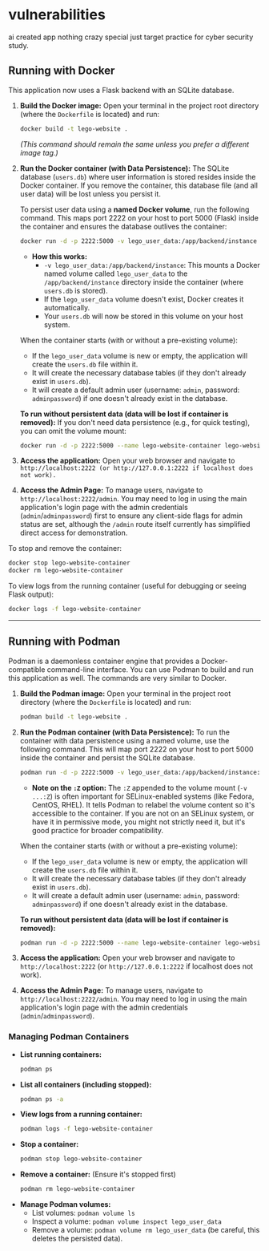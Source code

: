 # vulnerabilities
ai created app nothing crazy special just target practice for cyber security study.

## Running with Docker

This application now uses a Flask backend with an SQLite database.

1.  **Build the Docker image:**
    Open your terminal in the project root directory (where the `Dockerfile` is located) and run:
    ```sh
    docker build -t lego-website .
    ```
    *(This command should remain the same unless you prefer a different image tag.)*

2.  **Run the Docker container (with Data Persistence):**
    The SQLite database (`users.db`) where user information is stored resides inside the Docker container. If you remove the container, this database file (and all user data) will be lost unless you persist it.

    To persist user data using a **named Docker volume**, run the following command. This maps port 2222 on your host to port 5000 (Flask) inside the container and ensures the database outlives the container:
    ```sh
    docker run -d -p 2222:5000 -v lego_user_data:/app/backend/instance --name lego-website-container lego-website
    ```
    *   **How this works:**
        *   `-v lego_user_data:/app/backend/instance`: This mounts a Docker named volume called `lego_user_data` to the `/app/backend/instance` directory inside the container (where `users.db` is stored).
        *   If the `lego_user_data` volume doesn't exist, Docker creates it automatically.
        *   Your `users.db` will now be stored in this volume on your host system.

    When the container starts (with or without a pre-existing volume):
    *   If the `lego_user_data` volume is new or empty, the application will create the `users.db` file within it.
    *   It will create the necessary database tables (if they don't already exist in `users.db`).
    *   It will create a default admin user (username: `admin`, password: `adminpassword`) if one doesn't already exist in the database.

    **To run without persistent data (data will be lost if container is removed):**
    If you don't need data persistence (e.g., for quick testing), you can omit the volume mount:
    ```sh
    docker run -d -p 2222:5000 --name lego-website-container lego-website
    ```

3.  **Access the application:**
    Open your web browser and navigate to `http://localhost:2222 (or http://127.0.0.1:2222 if localhost does not work).`

4.  **Access the Admin Page:**
    To manage users, navigate to `http://localhost:2222/admin`.
    You may need to log in using the main application's login page with the admin credentials (`admin`/`adminpassword`) first to ensure any client-side flags for admin status are set, although the `/admin` route itself currently has simplified direct access for demonstration.

To stop and remove the container:
```sh
docker stop lego-website-container
docker rm lego-website-container
```

To view logs from the running container (useful for debugging or seeing Flask output):
```sh
docker logs -f lego-website-container
```

---

## Running with Podman

Podman is a daemonless container engine that provides a Docker-compatible command-line interface. You can use Podman to build and run this application as well. The commands are very similar to Docker.

1.  **Build the Podman image:**
    Open your terminal in the project root directory (where the `Dockerfile` is located) and run:
    ```sh
    podman build -t lego-website .
    ```

2.  **Run the Podman container (with Data Persistence):**
    To run the container with data persistence using a named volume, use the following command. This will map port 2222 on your host to port 5000 inside the container and persist the SQLite database.
    ```sh
    podman run -d -p 2222:5000 -v lego_user_data:/app/backend/instance:Z --name lego-website-container lego-website
    ```
    *   **Note on the `:Z` option:** The `:Z` appended to the volume mount (`-v ...:Z`) is often important for SELinux-enabled systems (like Fedora, CentOS, RHEL). It tells Podman to relabel the volume content so it's accessible to the container. If you are not on an SELinux system, or have it in permissive mode, you might not strictly need it, but it's good practice for broader compatibility.

    When the container starts (with or without a pre-existing volume):
    *   If the `lego_user_data` volume is new or empty, the application will create the `users.db` file within it.
    *   It will create the necessary database tables (if they don't already exist in `users.db`).
    *   It will create a default admin user (username: `admin`, password: `adminpassword`) if one doesn't already exist in the database.

    **To run without persistent data (data will be lost if container is removed):**
    ```sh
    podman run -d -p 2222:5000 --name lego-website-container lego-website
    ```

3.  **Access the application:**
    Open your web browser and navigate to `http://localhost:2222` (or `http://127.0.0.1:2222` if localhost does not work).

4.  **Access the Admin Page:**
    To manage users, navigate to `http://localhost:2222/admin`.
    You may need to log in using the main application's login page with the admin credentials (`admin`/`adminpassword`).

### Managing Podman Containers

*   **List running containers:**
    ```sh
    podman ps
    ```
*   **List all containers (including stopped):**
    ```sh
    podman ps -a
    ```
*   **View logs from a running container:**
    ```sh
    podman logs -f lego-website-container
    ```
*   **Stop a container:**
    ```sh
    podman stop lego-website-container
    ```
*   **Remove a container:**
    (Ensure it's stopped first)
    ```sh
    podman rm lego-website-container
    ```
*   **Manage Podman volumes:**
    *   List volumes: `podman volume ls`
    *   Inspect a volume: `podman volume inspect lego_user_data`
    *   Remove a volume: `podman volume rm lego_user_data` (be careful, this deletes the persisted data).
